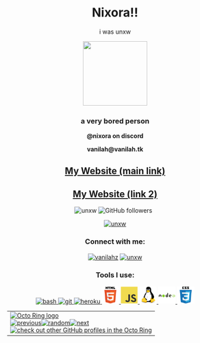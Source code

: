 <h1 align="center">Nixora!!</h1>
<p align="center">i was unxw</p>
<p align="center"><img src="https://github.com/unxw/unxw/blob/main/img/cat.gif" width="150" height="150" /></p>
<h3 align="center">a very bored person</h3>
<strong><p align="center">@nixora on discord</p></strong>
<strong><p align="center">vanilah@vanilah.tk</p></strong>
<h2 align="center"><a href="https://unxw.github.io">My Website (main link)</a></h2>
<h2 align="center"><a href="https://mathbusiness.tk">My Website (link 2)</a></h2>

<p align="center"> 
  <img src="https://komarev.com/ghpvc/?username=unxw&label=Profile%20views&color=0e75b6&style=flat" alt="unxw" /> 
  <img alt="GitHub followers" src="https://img.shields.io/github/followers/unxw?color=orange">
  <img alt="" src="https://img.shields.io/badge/OS-%20Windows-red/?logo=windows&color=1793d1">
  <img alt="" src="https://img.shields.io/badge/OS-%20Ubuntu Linux-red/?logo=ubuntu&color=ff4300">
</p>

<p align="center"> <a href="https://github.com/ryo-ma/github-profile-trophy"><img src="https://github-profile-trophy.vercel.app/?username=unxw&column=-1&theme=discord" alt="unxw" /></a> </p>

<h3 align="center">Connect with me:</h3><p align="center">
<a href="https://instagram.com/nixorah" target="blank"><img align="center" src="https://raw.githubusercontent.com/rahuldkjain/github-profile-readme-generator/master/src/images/icons/Social/instagram.svg" alt="vanilahz" height="30" width="40" /></a>
<a href="https://www.youtube.com/@unxw" target="blank"><img align="center" src="https://raw.githubusercontent.com/rahuldkjain/github-profile-readme-generator/master/src/images/icons/Social/youtube.svg" alt="unxw" height="30" width="40" /></a>
</p>

<h3 align="center">Tools I use:</h3><p align="center"><a href="https://www.gnu.org/software/bash/" target="_blank" rel="noreferrer"> <img src="https://www.vectorlogo.zone/logos/gnu_bash/gnu_bash-icon.svg" alt="bash" width="40" height="40"/> </a> <a href="https://git-scm.com/" target="_blank" rel="noreferrer"> <img src="https://www.vectorlogo.zone/logos/git-scm/git-scm-icon.svg" alt="git" width="40" height="40"/> </a> <a href="https://heroku.com" target="_blank" rel="noreferrer"> <img src="https://www.vectorlogo.zone/logos/heroku/heroku-icon.svg" alt="heroku" width="40" height="40"/> </a> <a href="https://www.w3.org/html/" target="_blank" rel="noreferrer"> <img src="https://raw.githubusercontent.com/devicons/devicon/master/icons/html5/html5-original-wordmark.svg" alt="html5" width="40" height="40"/> </a> <a href="https://developer.mozilla.org/en-US/docs/Web/JavaScript" target="_blank" rel="noreferrer"> <img src="https://raw.githubusercontent.com/devicons/devicon/master/icons/javascript/javascript-original.svg" alt="javascript" width="40" height="40"/> </a> <a href="https://www.linux.org/" target="_blank" rel="noreferrer"> <img src="https://raw.githubusercontent.com/devicons/devicon/master/icons/linux/linux-original.svg" alt="linux" width="40" height="40"/> </a> <a href="https://nodejs.org" target="_blank" rel="noreferrer"> <img src="https://raw.githubusercontent.com/devicons/devicon/master/icons/nodejs/nodejs-original-wordmark.svg" alt="nodejs" width="40" height="40"/> </a> <a href="https://en.wikipedia.org/wiki/CSS" target="_blank" rel="noreferrer"> <img src="https://raw.githubusercontent.com/devicons/devicon/master/icons/css3/css3-original-wordmark.svg" alt="css" width="40" height="40"/> </a> </p>

<div align="center">
<table><tbody><tr><td><a href="https://octo-ring.com/"><img src="https://octo-ring.com/static/img/widget/top.png" width="99%" alt="Octo Ring logo" align="top"></a><br><a href="https://octo-ring.com/p/unxw/prev"><img src="https://octo-ring.com/static/img/widget/prev.png" width="33%" alt="previous" align="top" title="previous profile"></a><a href="https://octo-ring.com/p/unxw/random"><img src="https://octo-ring.com/static/img/widget/random.png" width="33%" alt="random" align="top" title="random profile"></a><a href="https://octo-ring.com/p/unxw/next"><img src="https://octo-ring.com/static/img/widget/next.png" width="33%" alt="next" align="top" title="next profile"></a><br><a href="https://octo-ring.com/"><img src="https://octo-ring.com/static/img/widget/bottom.png" width="99%" alt="check out other GitHub profiles in the Octo Ring" align="top"></a></td></tr></tbody></table>
</div>
